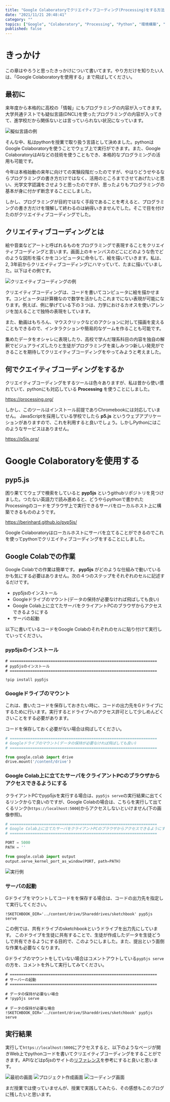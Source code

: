 ```yaml
---
title: "Google Colaboratoryでクリエイティブコーディング(Processing)をする方法"
date: "2021/11/21 20:48:41"
category: ""
topics: ["Google", "Colaboratory", "Processing", "Python", "環境構築", "クリエイティブコーディング"]
published: false
---
```


# きっかけ

この章はやろうと思ったきっかけについて書いてます。やり方だけを知りたい人は、「Google Colaboratoryを使用する」まで飛ばしてください。

## 最初に

来年度から本格的に高校の「情報」にもプログラミングの内容が入ってきます。大学共通テストでも疑似言語(DNCL)を使ったプログラミングの内容が入ってきて、進学校だから関係ないとは言っていられない状況になっています。

![擬似言語の例](https://github.com/bkc-tomi/blog/blob/main/src/nscl.jpeg?raw=true)

そんな中、私はpythonを授業で取り扱う言語として決めました。pythonはGoogle Colaboratoryを使うことでウェブ上で実行ができます。また、Google ColaboratoryはAIなどの技術を使うこともでき、本格的なプログラミングの活用も可能です。

今年は本格始動の来年に向けての実験段階だったのですが、やはりどうせやるならプログラミングの書き方だけではなく、活用のところまでさせてあげたいと思い、光学文字認識をさせようと思ったのですが、思ったよりもプログラミングの基本が身に付かず断念することにしました。

しかし、プログラミングが目的ではなく手段であることを考えると、プログラミングの書き方だけを理解して終わるのは納得いきませんでした。そこで目を付けたのがクリエイティブコーディングでした。

## クリエイティブコーディングとは

絵や音楽などアートと呼ばれるものをプログラミングで表現することをクリエイティブコーディングと言います。画面上のキャンバスのどこにどのような色でどのような図形を描くかをコンピュータに命令して、絵を描いていきます。私は、2, 3年前からクリエイティブコーディングにハマっていて、たまに描いていました。以下はその例です。

![クリエイティブコーディングの例](https://github.com/bkc-tomi/blog/blob/main/src/cc_images.png?raw=true)

クリエイティブコーディングは、コードを書いてコンピュータに絵を描かせます。コンピュータは計算機なので数学を活かしたこれまでにない表現が可能になります。例えば、例に挙げている下の３つは、力学におけるカオスを使いアレンジを加えることで独特の表現をしています。

また、動画はもちろん、マウスクリックなどのアクションに対して描画を変えることもできるので、インタラクションや簡易的なゲームを作ることも可能です。

集めたデータをオシャレに表現したり、高校で学んだ理系科目の内容を独自の解釈でビジュアライズしたりと生徒がプログラミングを楽しみつつ新しい発見ができることを期待してクリエイティブコーディングをやってみようと考えました。


## 何でクエイティブコーディングをするか

クリエイティブコーディングをするツールは色々ありますが、私は昔から使い慣れていて、pythonにも対応している **Processing** を使うことにしました。

https://processing.org/

しかし、このツールはインストール前提でありChromebookには対応していません。
JavaScriptを採用している学校でしたら **p5.js** というウェブアプリケーションがありますので、これを利用すると良いでしょう。しかしPythonにはこのようなサービスはありません。

https://p5js.org/

# Google Colaboratoryを使用する

## pyp5.js

困り果ててウェブで検索をしていると **pyp5js** というgithubリポジトリを見つけました。つたない英語力で読み進めると、どうやらpythonで書かれたProcessingのコードをブラウザ上で実行できるサーバをローカルホスト上に構築できるもののようです。

https://berinhard.github.io/pyp5js/

Google Colaboratoryはローカルホストにサーバを立てることができるのでこれを使ってpythonでクリエイティブコーディングをすることにしました。

## Google Colabでの作業

Google Colabでの作業は簡単です。 **pyp5js** がどのような仕組みで動いているかも気にする必要はありません。次の４つのステップをそれぞれのセルに記述するだけです。

- pyp5jsのインストール
- Googleドライブのマウント(データの保持が必要なければ飛ばしても良い)
- Google Colab上に立てたサーバをクライアントPCのブラウザからアクセスできるようにする
- サーバの起動

以下に書いているコードをGoogle Colabのそれぞれのセルに貼り付けて実行していってください。

### pyp5jsのインストール

```
# =================================================================
# pyp5jsのインストール
# =================================================================

!pip install pyp5js
```

### Googleドライブのマウント
これは、書いたコードを保存しておきたい時に、コードの出力先をGドライブにするために行います。実行するとドライブへのアクセス許可として少しめんどくさいことをする必要があります。

コードを保存しておく必要がない場合は飛ばしてください。


```python
# =================================================================
# Googleドライブのマウント(データの保持が必要なければ飛ばしても良い)
# =================================================================

from google.colab import drive
drive.mount('/content/drive')
```

### Google Colab上に立てたサーバをクライアントPCのブラウザからアクセスできるようにする
クライアントPCでpyp5jsを実行する場合は、`pyp5js serve`の実行結果に出てくるリンクからで良いのですが、Google Colabの場合は、こちらを実行して出てくるリンク(`https://localhost:5000`)からアクセスしないといけません(下の画像参照)。

```python
# =================================================================
# Google Colab上に立てたサーバをクライアントPCのブラウザからアクセスできるようにする
# =================================================================

PORT = 5000
PATH = ''

from google.colab import output
output.serve_kernel_port_as_window(PORT, path=PATH)
```

![実行例](https://github.com/bkc-tomi/blog/blob/main/src/screenshot_googleColab.png?raw=true)

### サーバの起動
Gドライブをマウントしてコードをを保存する場合は、コードの出力先を指定して実行してください。

`!SKETCHBOOK_DIR='../content/drive/Shareddrives/sketchbook' pyp5js serve`

この例では、共有ドライブのsketchbookというドライブを出力先にしています。
このドライブを生徒に共有することで、生徒が作成したデータを生徒どうしで共有できるようにする目的で、このようにしました。また、提出という面倒な作業も必要なくなります。

Gドライブのマウントをしていない場合はコメントアウトしている`pyp5js serve`の方を、コメントを外して実行してみてください。

```
# =================================================================
# サーバーの起動
# =================================================================

# データの保持が必要ない場合
# !pyp5js serve

# データの保持が必要な場合
!SKETCHBOOK_DIR='../content/drive/Shareddrives/sketchbook' pyp5js serve
```

## 実行結果

実行して`https://localhost:5000`にアクセスすると、以下のようなページが開きWeb上でpythonコードを書いてクリエイティブコーディングをすることができます。APIなどはp5jsのサイトの[リファレンス](https://p5js.org/reference/)を参考にすると良いと思います。

![最初の画面](https://github.com/bkc-tomi/blog/blob/main/src/screenshot_mainpage.png?raw=true)
![プロジェクト作成画面](https://github.com/bkc-tomi/blog/blob/main/src/screenshot_new_project_page.png?raw=true)
![コーディング画面](https://github.com/bkc-tomi/blog/blob/main/src/screenshot_playground.png?raw=true)

まだ授業では使っていませんが、授業で実践してみたら、その感想もこのブログに残したいと思います。